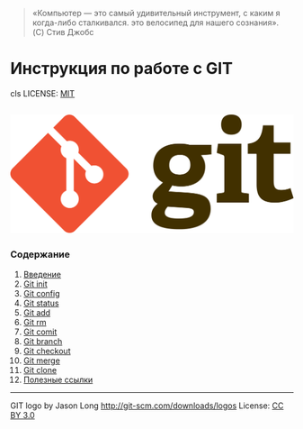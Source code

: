 >«Компьютер — это самый удивительный инструмент,
>с каким я когда-либо сталкивался.
>это велосипед для нашего сознания».  
>(C) Стив Джобс

# Инструкция по работе с GIT
cls
LICENSE: [MIT](./license.md)

![git logo](./assets/1920px-Git-logo.svg.png)
---
### Содержание
1. [Введение](./introduction.md)
2. [Git init](./init.md)
3. [Git config](./config.md)
4. [Git status](./status.md)
5. [Git add](./add.md)
6. [Git rm](./rm.md)
7. [Git comit](./comit.md)
8. [Git branch](./branch.md)
9. [Git checkout](./checkout.md)
10. [Git merge](./merge.md)
11. [Git clone](./clone.md)
12. [Полезные ссылки](./link.md)

---
GIT logo by Jason Long http://git-scm.com/downloads/logos
License: [CC BY 3.0](https://creativecommons.org/licenses/by/3.0/)
